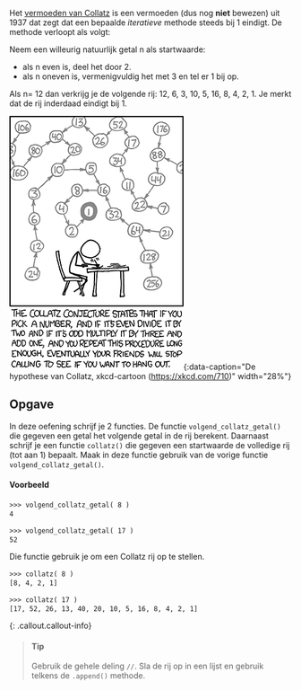 Het <a href='https://nl.wikipedia.org/wiki/Vermoeden_van_Collatz' target='_blanc'>vermoeden van Collatz</a> is een vermoeden (dus nog **niet** bewezen) uit 1937 dat zegt dat een bepaalde *iteratieve* methode steeds bij 1 eindigt. De methode verloopt als volgt:

Neem een willeurig natuurlijk getal n als startwaarde:

- als n even is, deel het door 2.
- als n oneven is, vermenigvuldig het met 3 en tel er 1 bij op.

Als n= 12 dan verkrijg je de volgende rij: 12, 6, 3, 10, 5, 16, 8, 4, 2, 1. Je merkt dat de rij inderdaad eindigt bij 1.

![Collatz conjecture](media/collatz_conjecture.png "Collatz conjecture"){:data-caption="De hypothese van Collatz, xkcd-cartoon (https://xkcd.com/710)" width="28%"}

## Opgave
In deze oefening schrijf je 2 functies. De functie `volgend_collatz_getal()` die gegeven een getal het volgende getal in de rij berekent. 
Daarnaast schrijf je een functie `collatz()` die gegeven een startwaarde de volledige rij (tot aan 1) bepaalt. Maak in deze functie gebruik van de vorige functie `volgend_collatz_getal()`.

#### Voorbeeld
```
>>> volgend_collatz_getal( 8 )
4
```
```
>>> volgend_collatz_getal( 17 )
52
```
Die functie gebruik je om een Collatz rij op te stellen.
```
>>> collatz( 8 )
[8, 4, 2, 1]
```
```
>>> collatz( 17 )
[17, 52, 26, 13, 40, 20, 10, 5, 16, 8, 4, 2, 1]
```

{: .callout.callout-info}
> #### Tip
> Gebruik de gehele deling `//`.
> Sla de rij op in een lijst en gebruik telkens de `.append()` methode.